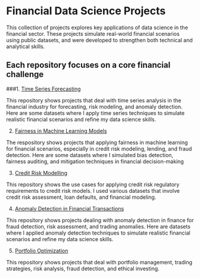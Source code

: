 # Financial Data Science Projects

This collection of projects explores key applications of data science in the financial sector. These projects simulate real-world financial scenarios using public datasets, and were developed to strengthen both technical and analytical skills. 

## Each repository focuses on a core financial challenge

###1. [Time Series Forecasting](https://github.com/MiltonGreat/Time-Series-Forecasting)

This repository shows projects that deal with time series analysis in the financial industry for forecasting, risk modeling, and anomaly detection. Here are some datasets where I apply time series techniques to simulate realistic financial scenarios and refine my data science skills.

2. [Fairness in Machine Learning Models](https://github.com/MiltonGreat/Fairness-in-Machine-Learning-Models)

The respository shows projects that applying fairness in machine learning for financial scenarios, especially in credit risk modeling, lending, and fraud detection. Here are some datasets where I simulated bias detection, fairness auditing, and mitigation techniques in financial decision-making

3. [Credit Risk Modelling](https://github.com/MiltonGreat/Credit-Risk-Modelling)

This repository shows the use cases for applying credit risk regulatory requirements to credit risk models. I used various datasets that involve credit risk assessment, loan defaults, and financial modeling.

4. [Anomaly Detection in Financial Transactions](https://github.com/MiltonGreat/Anomaly-Detection-in-Financial)

This repository shows projects dealing with anomaly detection in finance for fraud detection, risk assessment, and trading anomalies. Here are datasets where I applied anomaly detection techniques to simulate realistic financial scenarios and refine my data science skills.

5. [Portfolio Optimization](https://github.com/MiltonGreat/Portfolio-Optimization)

This repository shows projects that deal with portfolio management, trading strategies, risk analysis, fraud detection, and ethical investing.
